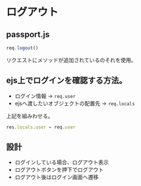 # ログアウト

## passport.js
```js
req.logout()
```
リクエストにメソッドが追加されているのそれを使用。

## ejs上でログインを確認する方法。
- ログイン情報 → `req.user`
- ejsへ渡したいオブジェクトの配置先 → `req.locals`

上記を組みわせる。
```js
res.locals.user = req.user
```

## 設計
- ログインしている場合、ログアウト表示
- ログアウトボタンを押下でログアウト
- ログアウト後はログイン画面へ遷移